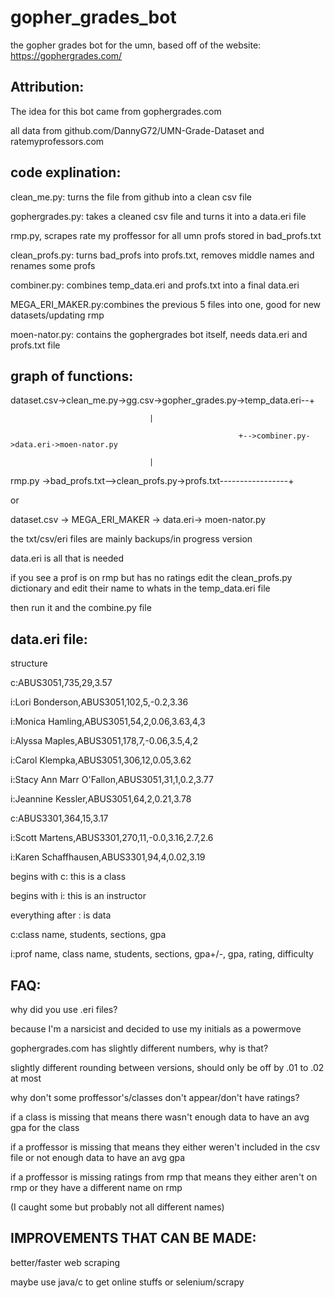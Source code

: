 # gopher_grades_bot
the gopher grades bot for the umn, based off of the website: https://gophergrades.com/

## Attribution:
The idea for this bot came from gophergrades.com

all data from github.com/DannyG72/UMN-Grade-Dataset and ratemyprofessors.com

## code explination:
clean_me.py: turns the file from github into a clean csv file

gophergrades.py: takes a cleaned csv file and turns it into a data.eri file

rmp.py, scrapes rate my proffessor for all umn profs stored in bad_profs.txt

clean_profs.py: turns bad_profs into profs.txt, removes middle names and renames some profs

combiner.py: combines temp_data.eri and profs.txt into a final data.eri

MEGA_ERI_MAKER.py:combines the previous 5 files into one, good for new datasets/updating rmp

moen-nator.py: contains the gophergrades bot itself, needs data.eri and profs.txt file

## graph of functions:
dataset.csv->clean_me.py->gg.csv->gopher_grades.py->temp_data.eri--+

								   |

			                              	       	   +-->combiner.py->data.eri->moen-nator.py

								   |

rmp.py ->bad_profs.txt-->clean_profs.py->profs.txt-----------------+



or


dataset.csv -> MEGA_ERI_MAKER -> data.eri-> moen-nator.py


the txt/csv/eri files are mainly backups/in progress version

data.eri is all that is needed

if you see a prof is on rmp but has no ratings edit the clean_profs.py dictionary and edit their name to whats in the temp_data.eri file

then run it and the combine.py file


## data.eri file:
structure

c:ABUS3051,735,29,3.57

i:Lori Bonderson,ABUS3051,102,5,-0.2,3.36

i:Monica Hamling,ABUS3051,54,2,0.06,3.63,4,3

i:Alyssa Maples,ABUS3051,178,7,-0.06,3.5,4,2

i:Carol Klempka,ABUS3051,306,12,0.05,3.62

i:Stacy Ann Marr O'Fallon,ABUS3051,31,1,0.2,3.77

i:Jeannine Kessler,ABUS3051,64,2,0.21,3.78

c:ABUS3301,364,15,3.17

i:Scott Martens,ABUS3301,270,11,-0.0,3.16,2.7,2.6

i:Karen Schaffhausen,ABUS3301,94,4,0.02,3.19



begins with c: this is a class

begins with i: this is an instructor



everything after : is data

c:class name, students, sections, gpa

i:prof name, class name, students, sections, gpa+/-, gpa, rating, difficulty


## FAQ:

why did you use .eri files?

because I'm a narsicist and decided to use my initials as a powermove


gophergrades.com has slightly different numbers, why is that?

slightly different rounding between versions, should only be off by .01 to .02 at most


why don't some proffessor's/classes don't appear/don't have ratings?

if a class is missing that means there wasn't enough data to have an avg gpa for the class

if a proffessor is missing that means they either weren't included in the csv file or not enough data to have an avg gpa

if a proffessor is missing ratings from rmp that means they either aren't on rmp or they have a different name on rmp

(I caught some but probably not all different names)


## IMPROVEMENTS THAT CAN BE MADE:

better/faster web scraping

maybe use java/c to get online stuffs or selenium/scrapy

